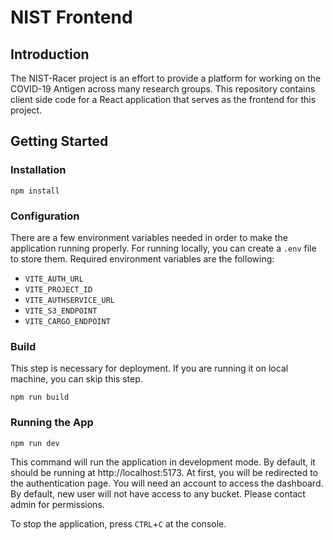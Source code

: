 # NIST Frontend

## Introduction

The NIST-Racer project is an effort to provide a platform for working on the COVID-19 Antigen across many research groups. This repository contains client side code for a React application that serves as the frontend for this project.

## Getting Started

### Installation

```
npm install
```

### Configuration

There are a few environment variables needed in order to make the application running properly. For running locally, you can create a `.env` file to store them. Required environment variables are the following:

- `VITE_AUTH_URL`
- `VITE_PROJECT_ID`
- `VITE_AUTHSERVICE_URL`
- `VITE_S3_ENDPOINT`
- `VITE_CARGO_ENDPOINT`

### Build

This step is necessary for deployment. If you are running it on local machine, you can skip this step.

```
npm run build
```

### Running the App

```
npm run dev
```

This command will run the application in development mode. By default, it should be running at http://localhost:5173. At first, you will be redirected to the authentication page. You will need an account to access the dashboard. By default, new user will not have access to any bucket. Please contact admin for permissions.

To stop the application, press `CTRL`+`C` at the console.
